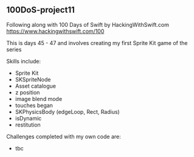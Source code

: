 ## 100DoS-project11
Following along with 100 Days of Swift by HackingWithSwift.com https://www.hackingwithswift.com/100

This is days 45 - 47 and involves creating my first Sprite Kit game of the series

Skills include:
- Sprite Kit
- SKSpriteNode
- Asset catalogue
- z position
- image blend mode
- touches began
- SKPhysicsBody (edgeLoop, Rect, Radius)
- isDynamic
- restitution

Challenges completed with my own code are:
- tbc
